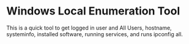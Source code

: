 # Windows Local Enumeration Tool
This is a quick tool to get logged in user and All Users, hostname, systeminfo, installed software, running services, and runs ipconfig all.




